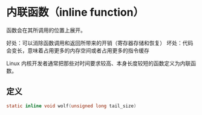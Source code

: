 # 内联函数（inline function）

函数会在其所调用的位置上展开。

好处：可以消除函数调用和返回所带来的开销（寄存器存储和恢复）
坏处：代码会变长，意味着占用更多的内存空间或者占用更多的指令缓存

Linux 内核开发者通常把那些对时间要求较高、本身长度较短的函数定义为内联函数。

## 定义

```c
static inline void wolf(unsigned long tail_size)
```
